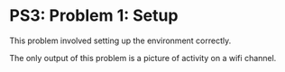 # PS3: Problem 1: Setup
This problem involved setting up the environment correctly.

The only output of this problem is a picture of activity on a wifi channel.
